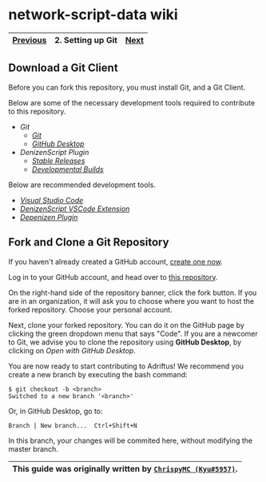 # network-script-data wiki

| [Previous](./1.getting-started.md) | 2. Setting up Git | [Next](./3.making-changes.md) |
|:--------:|:-----------------:|:----:|

## Download a Git Client

Before you can fork this repository, you must install Git, and a Git Client.

Below are some of the necessary development tools required to contribute to this repository.

* _Git_
  * [_Git_](https://git-scm.com/downloads)
  * [_GitHub Desktop_](https://desktop.github.com/)
* _DenizenScript Plugin_
  * [_Stable Releases_](https://ci.citizensnpcs.co/job/Denizen/)
  * [_Developmental Builds_](https://ci.citizensnpcs.co/job/Denizen_Developmental/)

Below are recommended development tools.

* [_Visual Studio Code_](https://code.visualstudio.com/)
* [_DenizenScript VSCode Extension_](https://marketplace.visualstudio.com/items?itemName=DenizenScript.denizenscript)
* [_Depenizen Plugin_](https://ci.citizensnpcs.co/job/Depenizen/)

## Fork and Clone a Git Repository

If you haven't already created a GitHub account, [create one now](https://github.com/join).

Log in to your GitHub account, and head over to [this repository](https://github.com/AuroraInteractive/network-script-data).

On the right-hand side of the repository banner, click the fork button. If you are in an organization, it will ask you to choose where you want to host the forked repository. Choose your personal account.

Next, clone your forked repository. You can do it on the GitHub page by clicking the green dropdown menu that says "Code". If you are a newcomer to Git, we advise you to clone the repository using **GitHub Desktop**, by clicking on _Open with GitHub Desktop_.

You are now ready to start contributing to Adriftus! We recommend you create a new branch by executing the bash command:

```console
$ git checkout -b <branch>
Switched to a new branch '<branch>'
```

Or, in GitHub Desktop, go to:

`Branch | New branch...  Ctrl+Shift+N`

In this branch, your changes will be commited here, without modifying the master branch.

| This guide was originally written by [`ChrispyMC (Kyu#5957)`](https://github.com/ChrispyMC). |
|:----:|
